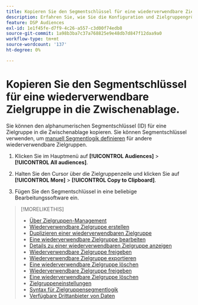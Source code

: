```yaml
---
title: Kopieren Sie den Segmentschlüssel für eine wiederverwendbare Zielgruppe in die Zwischenablage.
description: Erfahren Sie, wie Sie die Konfiguration und Zielgruppengröße für eine wiederverwendbare Zielgruppe anzeigen können.
feature: DSP Audiences
exl-id: 1e1f45fe-d7f9-4c26-a557-c3d00f74edb8
source-git-commit: 1a98b3ba7c37a768825e9e48db7d847f12daa9a0
workflow-type: tm+mt
source-wordcount: '137'
ht-degree: 0%

---
```


# Kopieren Sie den Segmentschlüssel für eine wiederverwendbare Zielgruppe in die Zwischenablage.

Sie können den alphanumerischen Segmentschlüssel (ID) für eine Zielgruppe in die Zwischenablage kopieren. Sie können Segmentschlüssel verwenden, um [manuell Segmentlogik definieren](audience-segment-logic-syntax.md) für andere wiederverwendbare Zielgruppen.

1. Klicken Sie im Hauptmenü auf **[!UICONTROL Audiences]** > **[!UICONTROL All audiences]**.

1. Halten Sie den Cursor über die Zielgruppenzeile und klicken Sie auf **[!UICONTROL More]** > **[!UICONTROL Copy to Clipboard]**.

1. Fügen Sie den Segmentschlüssel in eine beliebige Bearbeitungssoftware ein.

>[!MORELIKETHIS]
>
>* [Über Zielgruppen-Management](audience-about.md)
>* [Wiederverwendbare Zielgruppe erstellen](reusable-audience-create.md)
>* [Duplizieren einer wiederverwendbaren Zielgruppe](reusable-audience-duplicate.md)
>* [Eine wiederverwendbare Zielgruppe bearbeiten](reusable-audience-edit.md)
>* [Details zu einer wiederverwendbaren Zielgruppe anzeigen](reusable-audience-view-details.md)
>* [Wiederverwendbare Zielgruppe freigeben](reusable-audience-share.md)
>* [Wiederverwendbare Zielgruppe exportieren](reusable-audience-export.md)
>* [Eine wiederverwendbare Zielgruppe löschen](reusable-audience-delete.md)
>* [Wiederverwendbare Zielgruppe freigeben](reusable-audience-share.md)
>* [Eine wiederverwendbare Zielgruppe löschen](reusable-audience-delete.md)
>* [Zielgruppeneinstellungen](audience-settings.md)
>* [Syntax für Zielgruppensegmentlogik](audience-segment-logic-syntax.md)
>* [Verfügbare Drittanbieter von Daten](third-party-data-providers.md)

